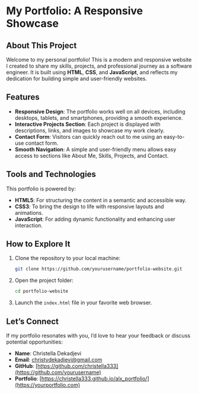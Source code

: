 # My Portfolio: A Responsive Showcase

## About This Project

Welcome to my personal portfolio! This is a modern and responsive website I created to share my skills, projects, and professional journey as a software engineer. It is built using **HTML**, **CSS**, and **JavaScript**, and reflects my dedication for building simple and user-friendly websites.

## Features

- **Responsive Design**: The portfolio works well on all devices, including desktops, tablets, and smartphones, providing a smooth experience.
- **Interactive Projects Section**: Each project is displayed with descriptions, links, and images to showcase my work clearly.
- **Contact Form**: Visitors can quickly reach out to me using an easy-to-use contact form.
- **Smooth Navigation**: A simple and user-friendly menu allows easy access to sections like About Me, Skills, Projects, and Contact.

## Tools and Technologies

This portfolio is powered by:

- **HTML5**: For structuring the content in a semantic and accessible way.
- **CSS3**: To bring the design to life with responsive layouts and animations.
- **JavaScript**: For adding dynamic functionality and enhancing user interaction.

## How to Explore It

1. Clone the repository to your local machine:
   ```bash
   git clone https://github.com/yourusername/portfolio-website.git
   ```
2. Open the project folder:
   ```bash
   cd portfolio-website
   ```
3. Launch the `index.html` file in your favorite web browser.

## Let’s Connect

If my portfolio resonates with you, I’d love to hear your feedback or discuss potential opportunities:

- **Name**: Christella Dekadjevi
- **Email**: christydekadjevi@gmail.com
- **GitHub**: [https://github.com/christella333](https://github.com/yourusername)
- **Portfolio**: [https://christella333.github.io/alx_portfolio/](https://yourportfolio.com)
